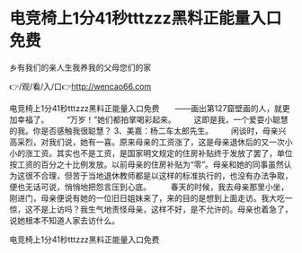 # 电竞椅上1分41秒tttzzz黑料正能量入口免费
乡有我们的亲人生我养我的父母您们的家

👉/观/看/入/口👉http://wencao66.com

电竞椅上1分41秒tttzzz黑料正能量入口免费　　——画出第127窟壁画的人，就更加幸福了。
　　“万岁！”她们都拍掌喝彩起来。
　　这即是我，一个爱耍小聪慧的我。你是否感触我很聪慧？
3、美嘉：杨二车太郎先生。
　　闲谈时，母亲兴高采烈，对我们说，她有一喜。原来母亲的工资涨了，这是母亲退休后的又一次小小的涨工资。其实也不是工资，是国家明文规定的住房补贴终于发放了罢了，单位按工资的百分之十比例发放。以前母亲的住房补贴为“零”。母亲和她的同事虽然认为这很不合理，但苦于当地退休教师都是以这样的标准执行的，也没有办法争取，便也无话可说，悄悄地把怨言压到心底。　　　春天的时候，我去母亲那里小坐，刚进门，母亲便说有她的一位旧日姐妹来了，来的目的是想到上面走访。我大吃一惊，这不是上访吗？我生气地责怪母亲，这样不好，是不允许的。母亲也着急了，说她根本不知道人家去访什么。

电竞椅上1分41秒tttzzz黑料正能量入口免费

